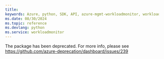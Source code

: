 ```yaml
---
title: 
keywords: Azure, python, SDK, API, azure-mgmt-workloadmonitor, workloadmonitor
ms.date: 08/30/2024
ms.topic: reference
ms.devlang: python
ms.service: workloadmonitor
---
```

The package has been deprecated. For more info, please see https://github.com/azure-deprecation/dashboard/issues/239

